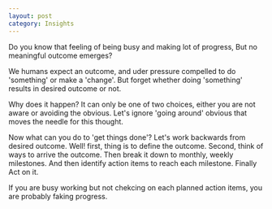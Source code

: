 ```yaml
---
layout: post
category: Insights
---
```


Do you know that feeling of being busy and making lot of progress, 
But no meaningful outcome emerges?

We humans expect an outcome, and uder pressure compelled to do 'something' or make a 'change'.
But forget whether doing 'something' results in desired outcome or not.

Why does it happen? 
It can only be one of two choices, either you are not aware or avoiding the obvious.
Let's ignore 'going around' obvious that moves the needle for this thought. 

Now what can you do to 'get things done'?
Let's work backwards from desired outcome.
Well! first, thing is to define the outcome. 
Second, think of ways to arrive the outcome.
Then break it down to monthly, weekly milestones.
And then identify action items to reach each milestone.
Finally Act on it.

If you are busy working but not chekcing on each planned action items, 
you are probably faking progress.